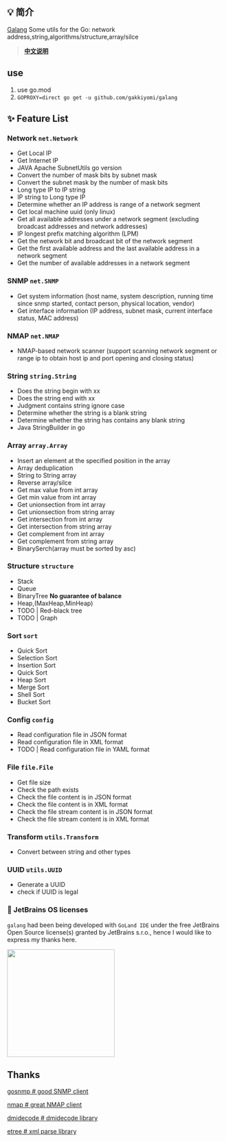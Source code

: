 
## 💡 简介

[Galang](https://github.com/gakkiyomi/galang) Some utils for the Go: network address,string,algorithms/structure,array/silce

> **[中文说明](README.zh-CN.md)**

## use

   1. use go.mod
   2. `GOPROXY=direct go get -u github.com/gakkiyomi/galang`

## ✨ Feature List

### Network `net.Network`

* Get Local IP
* Get Internet IP
* JAVA Apache SubnetUtils go version
* Convert the number of mask bits by subnet mask
* Convert the subnet mask by the number of mask bits
* Long type IP to IP string
* IP string to Long type IP
* Determine whether an IP address is range of a network segment
* Get local machine uuid (only linux)
* Get all available addresses under a network segment (excluding broadcast addresses and network addresses)
* IP longest prefix matching algorithm (LPM)
* Get the network bit and broadcast bit of the network segment
* Get the first available address and the last available address in a network segment
* Get the number of available addresses in a network segment

### SNMP `net.SNMP`

* Get system information (host name, system description, running time since snmp started, contact person, physical location, vendor)
* Get interface information (IP address, subnet mask, current interface status, MAC address)

### NMAP `net.NMAP`

* NMAP-based network scanner (support scanning network segment or range ip to obtain host ip and port opening and closing status)

### String `string.String`

* Does the string begin with xx
* Does the string end with xx
* Judgment contains string ignore case
* Determine whether the string is a blank string
* Determine whether the string has contains any blank string
* Java StringBuilder in go

### Array `array.Array`

* Insert an element at the specified position in the array
* Array deduplication
* String to String array
* Reverse array/silce
* Get max value from int array
* Get min value from int array
* Get unionsection from int array
* Get unionsection from string array
* Get intersection from int array
* Get intersection from string array
* Get complement from int array
* Get complement from string array
* BinarySerch(array must be sorted by asc)

### Structure `structure`

* Stack
* Queue
* BinaryTree **No guarantee of balance**
* Heap,(MaxHeap,MinHeap)
* TODO | Red–black tree
* TODO | Graph

### Sort `sort`

* Quick Sort
* Selection Sort
* Insertion Sort
* Quick Sort
* Heap Sort
* Merge Sort
* Shell Sort
* Bucket Sort

### Config `config`

* Read configuration file in JSON format
* Read configuration file in XML format
* TODO | Read configuration file in YAML format

### File `file.File`

* Get file size
* Check the path exists
* Check the file content is in JSON format
* Check the file content is in XML format
* Check the file stream content is in JSON format
* Check the file stream content is in XML format

### Transform `utils.Transform`

* Convert between string and other types

### UUID `utils.UUID`

* Generate a UUID
* check if UUID is legal

### 🔑 JetBrains OS licenses

`galang` had been being developed with `GoLand IDE` under the free JetBrains Open Source license(s) granted by JetBrains s.r.o., hence I would like to express my thanks here.

<a href="https://www.jetbrains.com/?from=galang" target="_blank"><img src="https://b3logfile.com/file/2021/05/jetbrains-variant-2-42d96aa4.png" width="250" align="middle"/></a>

## Thanks

[gosnmp # good SNMP client](https://github.com/alouca/gosnmp)

[nmap # great NMAP client](https://github.com/Ullaakut/nmap)

[dmidecode # dmidecode library](https://github.com/dselans/dmidecode)

[etree # xml parse library](https://github.com/beevik/etree)
